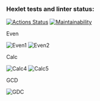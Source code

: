 ### Hexlet tests and linter status:
[![Actions Status](https://github.com/Matiika/java-project-61/actions/workflows/hexlet-check.yml/badge.svg)](https://github.com/Matiika/java-project-61/actions)
[![Maintainability](https://api.codeclimate.com/v1/badges/99809f3d8b1a7206d565/maintainability)](https://codeclimate.com/github/Matiika/java-project-61/maintainability)


Even 

![Even1](https://github.com/Matiika/java-project-61/assets/45766685/317d0241-b136-49dd-a77c-af41c6eb06d7)
![Even2](https://github.com/Matiika/java-project-61/assets/45766685/35ce4691-8af6-4c32-ad39-e39a0adbbe12)


Calc

![Calc4](https://github.com/Matiika/java-project-61/assets/45766685/f4ecb46a-930a-4fb8-9e8a-a3fd2206191f)
![Calc5](https://github.com/Matiika/java-project-61/assets/45766685/bc674318-4a0c-4f2f-803e-c5bebeaa0cf6)


GCD

![GDC](https://github.com/Matiika/java-project-61/assets/45766685/50e302fb-5fbc-4470-9027-47e5afcdb5b4)
